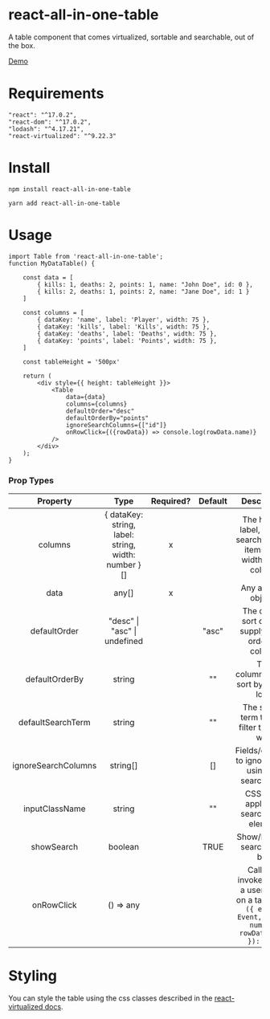 # react-all-in-one-table
A table component that comes virtualized, sortable and searchable, out of the box.

[Demo](http://www.vr-together.net/leaderboard)


# Requirements
```
"react": "^17.0.2",
"react-dom": "^17.0.2",
"lodash": "^4.17.21",
"react-virtualized": "^9.22.3"
```

# Install
```
npm install react-all-in-one-table

yarn add react-all-in-one-table
```

# Usage
```
import Table from 'react-all-in-one-table';
function MyDataTable() {

    const data = [
        { kills: 1, deaths: 2, points: 1, name: "John Doe", id: 0 },
        { kills: 2, deaths: 1, points: 2, name: "Jane Doe", id: 1 }
    ]

    const columns = [
        { dataKey: 'name', label: 'Player', width: 75 },
        { dataKey: 'kills', label: 'Kills', width: 75 },
        { dataKey: 'deaths', label: 'Deaths', width: 75 },
        { dataKey: 'points', label: 'Points', width: 75 },
    ]

    const tableHeight = '500px'

    return (
        <div style={{ height: tableHeight }}>
            <Table
                data={data}
                columns={columns}
                defaultOrder="desc"
                defaultOrderBy="points"
                ignoreSearchColumns={["id"]}
                onRowClick={({rowData}) => console.log(rowData.name)}
            />
        </div>
    );
}
```

### Prop Types
|       Property      |                         Type                        | Required? | Default |                                Description                               |
|:-------------------:|:---------------------------------------------------:|:---------:|:-------:|:------------------------------------------------------------------------:|
|       columns       | { dataKey: string, label: string, width: number }[] |     x     |         | The header label, field to search on data items, and width of the column |
|         data        |                        any[]                        |     x     |         |                           Any array of objects                           |
|     defaultOrder    |             "desc" \| "asc" \| undefined            |           |  "asc"  |          The default sort order if supplying an order by column          |
|    defaultOrderBy   |                        string                       |           |    ""   |                 The column/field to sort by on first load                |
|  defaultSearchTerm  |                        string                       |           |    ""   |               The search term to pre-filter the data with                |
| ignoreSearchColumns |                       string[]                      |           |    []   |           Fields/columns to ignore when using the search input           |
|    inputClassName   |                        string                       |           |    ""   |                 CSS class applied to search input element                |
|      showSearch     |                       boolean                       |           |   TRUE  |                      Show/hide the search input box                      |
|      onRowClick     |                     () => any                       |           |         |Callback invoked when a user clicks on a table row. `({ event: Event, index: number, rowData: any }): void`|

# Styling
You can style the table using the css classes described in the [react-virtualized docs](https://github.com/bvaughn/react-virtualized/blob/master/docs/Table.md#class-names).